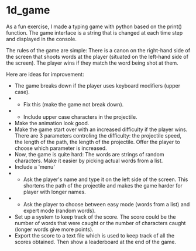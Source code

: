 # 1d_game
As a fun exercise, I made a typing game with python based on the print() function. The game interface is a string that is changed at each time step and displayed in the console.

The rules of the game are simple: There is a canon on the right-hand side of the screen that shoots words at the player (situated on the left-hand side of the screen). The player wins if they match the word being shot at them.

Here are ideas for improvement:
- The game breaks down if the player uses keyboard modifiers (upper case).
- - Fix this (make the game not break down).
- - Include upper case characters in the projectile.
- Make the animation look good.
- Make the game start over with an increased difficulty if the player wins. There are 3 parameters controling the difficulty: the projectile speed, the length of the path, the length of the projectile. Offer the player to choose which parameter is increased.
- Now, the game is quite hard: The words are strings of random characters. Make it easier by picking actual words from a list.
- Include a 'menu'
- - Ask the player's name and type it on the left side of the screen. This shortens the path of the projectile and makes the game harder for player with longer names.
- - Ask the player to choose between easy mode (words from a list) and expert mode (random words).
- Set up a system to keep track of the score. The score could be the number of words that were caught or the number of characters caught (longer words give more points).
- Export the score to a text file which is used to keep track of all the scores obtained. Then show a leaderboard at the end of the game.
